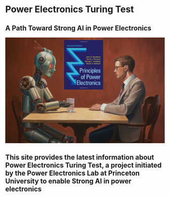 # Power Electronics Turing Test
## A Path Toward Strong AI in Power Electronics
<img src="image/turing.png" width="800">

## This site provides the latest information about Power Electronics Turing Test, a project initiated by the Power Electronics Lab at Princeton University to enable Strong AI in power electronics
